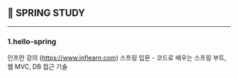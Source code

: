 <h2>🐸  SPRING STUDY</h3>
<hr>
<h3>1.hello-spring</h3>

인프런 강의 (https://www.inflearn.com)
스프링 입문 - 코드로 배우는 스프링 부트, 웹 MVC, DB 접근 기술
